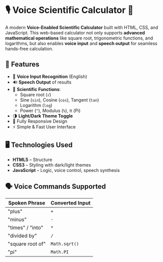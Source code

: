 # 🎙️ Voice Scientific Calculator 🔢

A modern **Voice-Enabled Scientific Calculator** built with HTML, CSS, and JavaScript. This web-based calculator not only supports **advanced mathematical operations** like square root, trigonometric functions, and logarithms, but also enables **voice input** and **speech output** for seamless hands-free calculation.

## 🚀 Features

- 🎤 **Voice Input Recognition** (English)
- 🔊 **Speech Output** of results
- 🧮 **Scientific Functions**:
  - Square root (`√`)
  - Sine (`sin`), Cosine (`cos`), Tangent (`tan`)
  - Logarithm (`log`)
  - Power (`^`), Modulus (`%`), π (Pi)
- 🌗 **Light/Dark Theme Toggle**
- 📱 Fully Responsive Design
- ⚡ Simple & Fast User Interface

## 🖥️ Technologies Used

- **HTML5** – Structure
- **CSS3** – Styling with dark/light themes
- **JavaScript** – Logic, voice control, speech synthesis

## 🗣️ Voice Commands Supported

| Spoken Phrase       | Converted Input     |
|---------------------|---------------------|
| "plus"              | `+`                 |
| "minus"             | `-`                 |
| "times" / "into"    | `*`                 |
| "divided by"        | `/`                 |
| "square root of"    | `Math.sqrt()`       |
| "pi"                | `Math.PI`           |

